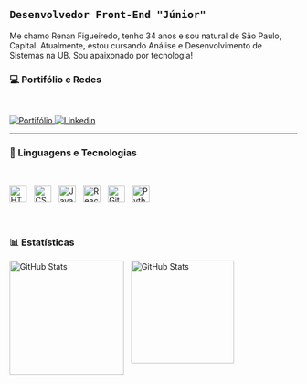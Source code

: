 ## **`Desenvolvedor Front-End "Júnior"`**

Me chamo Renan Figueiredo, tenho 34 anos e sou natural  de São Paulo, Capital. Atualmente, estou cursando Análise e Desenvolvimento de Sistemas na UB. Sou apaixonado por tecnologia! 

### 💻 Portifólio e Redes
<br/>

<p align="left">
    <a href="https://renanfigueiredo.site">
        <img 
            alt="Portifólio" 
            title="Portifólio" 
            src="https://img.shields.io/badge/RenanFigueiredo.site-0A0A0A?style=for-the-badge&l=devdotto&logoColor=white/"
/>
</a>
<a href="https://www.linkedin.com/in/renan-figueiredo-3a6510236/">
        <img 
            alt="Linkedin" 
            title="Linkedin" 
            src="https://img.shields.io/badge/LinkedIn-0077B5?style=for-the-badge&logo=linkedin&logoColor=white/"
/>
</a>

</p>

---

### 🤖 Linguagens e Tecnologias
<br/>

<img 
    align="left" 
    alt="HTML"
    title="HTML" 
    width="30px" 
    style="padding-right: 10px;" 
    src="https://cdn.jsdelivr.net/gh/devicons/devicon@latest/icons/html5/html5-original.svg" 
/>
<img 
    align="left" 
    alt="CSS" 
    title="CSS"
    width="30px" 
    style="padding-right: 10px;" 
    src="https://cdn.jsdelivr.net/gh/devicons/devicon@latest/icons/css3/css3-original.svg" 
/>
<img 
    align="left" 
    alt="JavaScript" 
    title="JavaScript"
    width="30px" 
    style="padding-right: 10px;" 
    src="https://cdn.jsdelivr.net/gh/devicons/devicon@latest/icons/javascript/javascript-original.svg" 
/>
<img 
    align="left" 
    alt="React"
    title="React" 
    width="30px" 
    style="padding-right: 10px;" 
    src="https://cdn.jsdelivr.net/gh/devicons/devicon@latest/icons/react/react-original.svg" 
/>
<img 
    align="left" 
    alt="Git" 
    title="Git"
    width="30px" 
    style="padding-right: 10px;" 
    src="https://cdn.jsdelivr.net/gh/devicons/devicon@latest/icons/git/git-original.svg" 
/>
<img 
    align="left" 
    alt="Python" 
    title="Python"
    width="30px" 
    style="padding-right: 10px;" 
    src="https://cdn.jsdelivr.net/gh/devicons/devicon@latest/icons/python/python-original.svg" 
/>



<br/><br/>
---


### 📊 Estatísticas


<img
    align="left"
    alt="GitHub Stats" 
    height="200px" 
    style="padding-right: 10px;" 
    src="https://github-readme-stats.vercel.app/api?username=devl1ra&show_icons=true&theme=dracula&include_all_commits=true&locale=pt-br" 
/>
<img
      align="left"
      alt="GitHub Stats" 
      height="180px" 
      src="https://github-readme-stats.vercel.app/api/top-langs/?username=DevL1ra&theme=dracula&layout=compact&custom_title=Tecnologias&langs_count=7" 
/>


